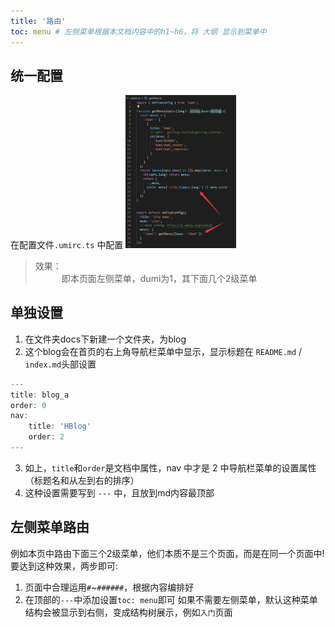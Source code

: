 ```yaml
---
title: '路由'
toc: menu # 左侧菜单根据本文档内容中的h1~h6，将 大纲 显示到菜单中
---
```

## 统一配置
<Alert type="info">在配置文件`.umirc.ts` 中配置</Alert>
<img src="../../img/set_router.png" width="35%" />

> 效果：<br/>
> <span style="color:white">占位子</span>即本页面左侧菜单，dumi为1，其下面几个2级菜单

## 单独设置
1. 在文件夹docs下新建一个文件夹，为blog
2. 这个blog会在首页的右上角导航栏菜单中显示，显示标题在 `README.md` / `index.md`头部设置
```js
---
title: blog_a
order: 0
nav:
    title: 'HBlog'
    order: 2
---
```
3. 如上，`title`和`order`是文档中属性，nav 中才是 2 中导航栏菜单的设置属性（标题名和从左到右的排序）
4. 这种设置需要写到 `---` 中，且放到md内容最顶部

## 左侧菜单路由
例如本页中路由下面三个2级菜单，他们本质不是三个页面，而是在同一个页面中!<br/>
要达到这种效果，两步即可:
1. 页面中合理运用`#`~`######`，根据内容编排好
2. 在顶部的`---`中添加设置`toc: menu`即可
<Alert type="warning">如果不需要左侧菜单，默认这种菜单结构会被显示到右侧，变成结构树展示，例如`入门`页面</Alert>
